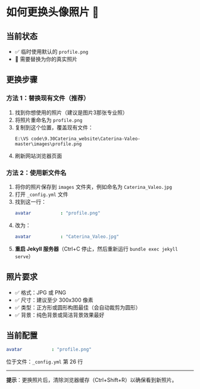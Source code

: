 # 如何更换头像照片 📸

## 当前状态
- ✅ 临时使用默认的 `profile.png` 
- 🎯 需要替换为你的真实照片

## 更换步骤

### 方法 1：替换现有文件（推荐）
1. 找到你想使用的照片（建议是图片3那张专业照）
2. 将照片重命名为 `profile.png`
3. 复制到这个位置，覆盖现有文件：
   ```
   E:\VS code\9.30Caterina_website\Caterina-Valeo-master\images\profile.png
   ```
4. 刷新网站浏览器页面

### 方法 2：使用新文件名
1. 将你的照片保存到 `images` 文件夹，例如命名为 `Caterina_Valeo.jpg`
2. 打开 `_config.yml` 文件
3. 找到这一行：
   ```yaml
   avatar           : "profile.png"
   ```
4. 改为：
   ```yaml
   avatar           : "Caterina_Valeo.jpg"
   ```
5. **重启 Jekyll 服务器**（Ctrl+C 停止，然后重新运行 `bundle exec jekyll serve`）

## 照片要求
- ✅ 格式：JPG 或 PNG
- ✅ 尺寸：建议至少 300x300 像素
- ✅ 类型：正方形或圆形构图最佳（会自动裁剪为圆形）
- ✅ 背景：纯色背景或简洁背景效果最好

## 当前配置
```yaml
avatar           : "profile.png"
```

位于文件：`_config.yml` 第 26 行

---

**提示**：更换照片后，清除浏览器缓存（Ctrl+Shift+R）以确保看到新照片。
